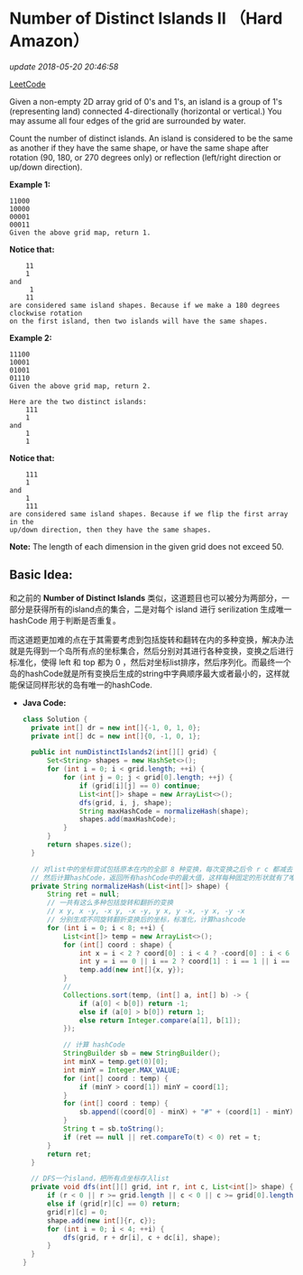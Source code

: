 # Number of Distinct Islands II （Hard Amazon）

_update 2018-05-20 20:46:58_

[LeetCode](https://leetcode.com/problems/number-of-distinct-islands-ii/description/)

Given a non-empty 2D array grid of 0's and 1's, an island is a group of 1's \(representing land\) connected 4-directionally \(horizontal or vertical.\) You may assume all four edges of the grid are surrounded by water.

Count the number of distinct islands. An island is considered to be the same as another if they have the same shape, or have the same shape after rotation \(90, 180, or 270 degrees only\) or reflection \(left/right direction or up/down direction\).

**Example 1:**

```text
11000
10000
00001
00011
Given the above grid map, return 1. 
```

**Notice that:**

```text
    11
    1
and
     1
    11
are considered same island shapes. Because if we make a 180 degrees clockwise rotation 
on the first island, then two islands will have the same shapes.
```

**Example 2:**

```text
11100
10001
01001
01110
Given the above grid map, return 2.

Here are the two distinct islands:
    111
    1
and
    1
    1
```

**Notice that:**

```text
    111
    1
and
    1
    111
are considered same island shapes. Because if we flip the first array in the 
up/down direction, then they have the same shapes.
```

**Note:** The length of each dimension in the given grid does not exceed 50.

## Basic Idea:

和之前的 **Number of Distinct Islands** 类似，这道题目也可以被分为两部分，一部分是获得所有的island点的集合，二是对每个 island 进行 serilization 生成唯一 hashCode 用于判断是否重复。

而这道题更加难的点在于其需要考虑到包括旋转和翻转在内的多种变换，解决办法就是先得到一个岛所有点的坐标集合，然后分别对其进行各种变换，变换之后进行标准化，使得 left 和 top 都为 0 ，然后对坐标list排序，然后序列化。而最终一个岛的hashCode就是所有变换后生成的string中字典顺序最大或者最小的，这样就能保证同样形状的岛有唯一的hashCode.

* **Java Code:**

  ```java
  class Solution {
    private int[] dr = new int[]{-1, 0, 1, 0};
    private int[] dc = new int[]{0, -1, 0, 1};

    public int numDistinctIslands2(int[][] grid) {
        Set<String> shapes = new HashSet<>();
        for (int i = 0; i < grid.length; ++i) {
            for (int j = 0; j < grid[0].length; ++j) {
                if (grid[i][j] == 0) continue;
                List<int[]> shape = new ArrayList<>();
                dfs(grid, i, j, shape);
                String maxHashCode = normalizeHash(shape);
                shapes.add(maxHashCode);
            }
        }
        return shapes.size();
    }

    // 对list中的坐标尝试包括原本在内的全部 8 种变换，每次变换之后令 r c 都减去 min_r, min_c 进行标准化， 
    // 然后计算hashCode，返回所有hashCode中的最大值，这样每种固定的形状就有了唯一的hashCode
    private String normalizeHash(List<int[]> shape) {
        String ret = null;
        // 一共有这么多种包括旋转和翻折的变换
        // x y, x -y, -x y, -x -y, y x, y -x, -y x, -y -x
        // 分别生成不同旋转翻折变换后的坐标，标准化，计算hashcode
        for (int i = 0; i < 8; ++i) {
            List<int[]> temp = new ArrayList<>();
            for (int[] coord : shape) {
                int x = i < 2 ? coord[0] : i < 4 ? -coord[0] : i < 6 ? coord[1] : -coord[1];
                int y = i == 0 || i == 2 ? coord[1] : i == 1 || i == 3 ? -coord[1] : i == 4 || i == 6 ? coord[0] : -coord[0];
                temp.add(new int[]{x, y});
            }
            // 
            Collections.sort(temp, (int[] a, int[] b) -> {
                if (a[0] < b[0]) return -1;
                else if (a[0] > b[0]) return 1;
                else return Integer.compare(a[1], b[1]);
            });

            // 计算 hashCode
            StringBuilder sb = new StringBuilder();
            int minX = temp.get(0)[0];
            int minY = Integer.MAX_VALUE;
            for (int[] coord : temp) {
                if (minY > coord[1]) minY = coord[1];
            }
            for (int[] coord : temp) {
                sb.append((coord[0] - minX) + "#" + (coord[1] - minY) + "#");
            }
            String t = sb.toString();
            if (ret == null || ret.compareTo(t) < 0) ret = t;
        }
        return ret;
    }

    // DFS一个island，把所有点坐标存入list
    private void dfs(int[][] grid, int r, int c, List<int[]> shape) {
        if (r < 0 || r >= grid.length || c < 0 || c >= grid[0].length) return;
        else if (grid[r][c] == 0) return;
        grid[r][c] = 0;
        shape.add(new int[]{r, c});
        for (int i = 0; i < 4; ++i) {
            dfs(grid, r + dr[i], c + dc[i], shape);
        }
    }
  }
  ```

